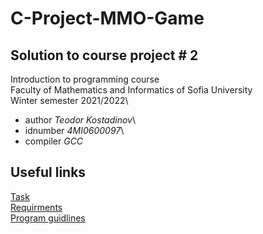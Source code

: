 # C-Project-MMO-Game
## Solution to course project # 2
Introduction to programming course\
Faculty of Mathematics and Informatics of Sofia University\
Winter semester 2021/2022\
- author *Teodor Kostadinov*\
- idnumber *4MI0600097*\
- compiler *GCC*
## Useful links
[Task](https://docs.google.com/document/d/1EJFak-689ZuuxLU37BbvRse_dUO03Lc3aZWdAetSl_Y/edit)  
[Requirments](https://docs.google.com/document/d/1YaD8OqIXTmfB7jxL0sWXSIYaDK75WYEUiPQhroauOWE/edit?usp=sharing)  
[Program guidlines](docs/guidlines.md)
